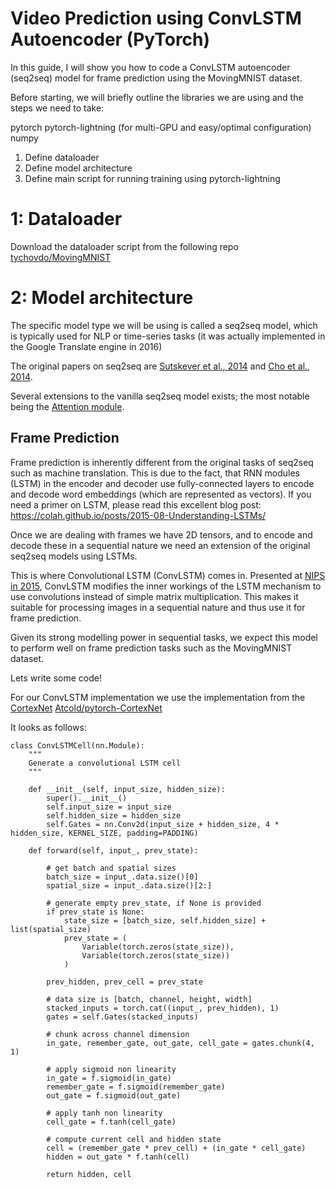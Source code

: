 # Video Prediction using ConvLSTM Autoencoder (PyTorch)

In this guide, I will show you how to code a ConvLSTM autoencoder (seq2seq) model for frame prediction using the MovingMNIST dataset.


Before starting, we will briefly outline the libraries we are using and the steps we need to take:

pytorch
pytorch-lightning (for multi-GPU and easy/optimal configuration)
numpy


1. Define dataloader
2. Define model architecture
3. Define main script for running training using pytorch-lightning


# 1: Dataloader
Download the dataloader script from the following repo [tychovdo/MovingMNIST](https://github.com/tychovdo/MovingMNIST)


# 2: Model architecture

The specific model type we will be using is called a seq2seq model, which is typically used for NLP or time-series tasks (it was actually implemented in the Google Translate engine in 2016)

The original papers on seq2seq are [Sutskever et al., 2014](https://papers.nips.cc/paper/5346-sequence-to-sequence-learning-with-neural-networks.pdf) and [Cho et al., 2014](http://emnlp2014.org/papers/pdf/EMNLP2014179.pdf).

Several extensions to the vanilla seq2seq model exists; the most notable being the [Attention module](https://arxiv.org/pdf/1409.0473.pdf).


## Frame Prediction
Frame prediction is inherently different from the original tasks of seq2seq such as machine translation. 
This is due to the fact, that RNN modules (LSTM) in the encoder and decoder use fully-connected layers to encode and decode word embeddings (which are represented as vectors). If you need a primer on LSTM, please read this excellent blog post: https://colah.github.io/posts/2015-08-Understanding-LSTMs/

Once we are dealing with frames we have 2D tensors, and to encode and decode these in a sequential nature we need an extension of the original seq2seq models using LSTMs.

This is where Convolutional LSTM (ConvLSTM) comes in. Presented at [NIPS in 2015](https://papers.nips.cc/paper/5955-convolutional-lstm-network-a-machine-learning-approach-for-precipitation-nowcasting.pdf), ConvLSTM modifies the inner workings of the LSTM mechanism to use convolutions instead of simple matrix multiplication.
This makes it suitable for processing images in a sequential nature and thus use it for frame prediction.

Given its strong modelling power in sequential tasks, we expect this model to perform well on frame prediction tasks such as the MovingMNIST dataset.


Lets write some code!

For our ConvLSTM implementation we use the implementation from the [CortexNet](https://arxiv.org/pdf/1706.02735.pdf) [Atcold/pytorch-CortexNet](https://github.com/Atcold/pytorch-CortexNet/blob/master/model/ConvLSTMCell.py)

It looks as follows:

```
class ConvLSTMCell(nn.Module):
    """
    Generate a convolutional LSTM cell
    """

    def __init__(self, input_size, hidden_size):
        super().__init__()
        self.input_size = input_size
        self.hidden_size = hidden_size
        self.Gates = nn.Conv2d(input_size + hidden_size, 4 * hidden_size, KERNEL_SIZE, padding=PADDING)

    def forward(self, input_, prev_state):

        # get batch and spatial sizes
        batch_size = input_.data.size()[0]
        spatial_size = input_.data.size()[2:]

        # generate empty prev_state, if None is provided
        if prev_state is None:
            state_size = [batch_size, self.hidden_size] + list(spatial_size)
            prev_state = (
                Variable(torch.zeros(state_size)),
                Variable(torch.zeros(state_size))
            )

        prev_hidden, prev_cell = prev_state

        # data size is [batch, channel, height, width]
        stacked_inputs = torch.cat((input_, prev_hidden), 1)
        gates = self.Gates(stacked_inputs)

        # chunk across channel dimension
        in_gate, remember_gate, out_gate, cell_gate = gates.chunk(4, 1)

        # apply sigmoid non linearity
        in_gate = f.sigmoid(in_gate)
        remember_gate = f.sigmoid(remember_gate)
        out_gate = f.sigmoid(out_gate)

        # apply tanh non linearity
        cell_gate = f.tanh(cell_gate)

        # compute current cell and hidden state
        cell = (remember_gate * prev_cell) + (in_gate * cell_gate)
        hidden = out_gate * f.tanh(cell)

        return hidden, cell


```

